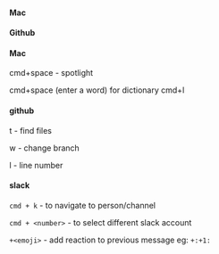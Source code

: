 #### Mac
#### Github


#### Mac
cmd+space - spotlight

cmd+space (enter a word) for dictionary cmd+l


#### github
t - find files

w - change branch

l - line number


#### slack
`cmd + k` - to navigate to person/channel

`cmd + <number>` - to select different slack account

`+<emoji>` - add reaction to previous message
eg: `+:+1:`

